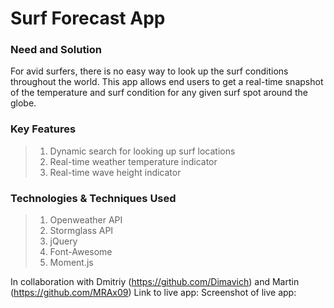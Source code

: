 # Surf Forecast App 

### Need and Solution
For avid surfers, there is no easy way to look up the surf conditions throughout the world.
This app allows end users to get a real-time snapshot of the temperature and surf condition for any given surf spot around the globe.

### Key Features
> 1. Dynamic search for looking up surf locations
> 2. Real-time weather temperature indicator
> 3. Real-time wave height indicator

### Technologies & Techniques Used
> 1. Openweather API
> 2. Stormglass API
> 3. jQuery
> 4. Font-Awesome
> 5. Moment.js

In collaboration with Dmitriy (https://github.com/Dimavich) and Martin (https://github.com/MRAx09)
Link to live app:
Screenshot of live app:

